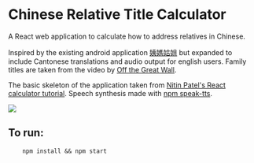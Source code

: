 # Chinese Relative Title Calculator

A React web application to calculate how to address relatives in Chinese.

Inspired by the existing android application [姨媽姑姐](https://play.google.com/store/apps/details?id=org.igears.relativesa&hl=en)
but expanded to include Cantonese translations and audio output for english users. Family titles are taken from the video by [Off the Great Wall](https://youtu.be/nCFRoILS1jY).

The basic skeleton of the application taken from [Nitin Patel's React calculator tutorial](https://github.com/niinpatel/calculator-react). Speech synthesis made with [npm speak-tts](https://www.npmjs.com/package/speak-tts).

![](images/calculator.png)

## To run:

```
    npm install && npm start
```  
